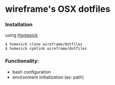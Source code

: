 wireframe's OSX dotfiles
========

### Installation
using [Homesick](https://github.com/technicalpickles/homesick)

```
$ homesick clone wireframe/dotfiles
$ homesick symlink wireframe/dotfiles
```

### Functionality:
* bash configuration
* environment initialization (ex: path)
